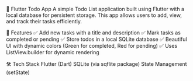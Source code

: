 📌 Flutter Todo App
A simple Todo List application built using Flutter with a local database for persistent storage. This app allows users to add, view, and track their tasks efficiently.

🚀 Features
✅ Add new tasks with a title and description
✅ Mark tasks as completed or pending
✅ Store todos in a local SQLite database
✅ Beautiful UI with dynamic colors (Green for completed, Red for pending)
✅ Uses ListView.builder for dynamic rendering

🛠️ Tech Stack
Flutter (Dart)
SQLite (via sqflite package)
State Management (setState)